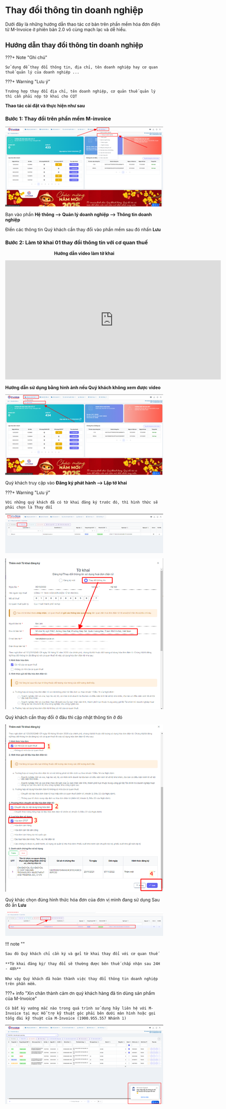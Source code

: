 # **Thay đổi thông tin doanh nghiệp**

Dưới đây là những hướng dẫn thao tác cơ bản trên phần mềm hóa đơn điện tử M-Invoice ở phiên bản 2.0 vô cùng mạch lạc và dễ hiểu.

## **Hướng dẫn thay đổi thông tin doanh nghiệp**

???+ Note "Ghi chú"

    Sử dụng để thay đổi thông tin, địa chỉ, tên doanh nghiệp hay cơ quan thuế quản lý của doanh nghiệp ...

???+ Warning "Lưu ý"

    Trường hợp thay đổi địa chỉ, tên doanh nghiệp, cơ quản thuế quản lý thì cần phải nộp tờ khai cho CQT

**Thao tác cài đặt và thực hiện như sau**

### **Bước 1: Thay đổi trên phần mềm M-invoice**

![Hình 1](../assets/images/invoice2/2.0_thay-doi-thong-tin-doanh-nghiep_1.png)

Bạn vào phần **Hệ thông --> Quản lý doanh nghiệp --> Thông tin doanh nghiệp**

Điền các thông tin Quý khách cần thay đổi vào phần mềm sau đó nhấn **Lưu**

### **Bước 2: Làm tờ khai 01 thay đổi thông tin với cơ quan thuế**

<p align="center" style="font-weight: bold;">Hướng dẫn video làm tờ khai</p>

<iframe style="width: 43rem; height: 380px" src="https://www.youtube.com/embed/QCUDtrKGSFg?si=7q9Qa3huXRSGe6lh" title="YouTube video player" frameborder="0" allow="accelerometer; autoplay; clipboard-write; encrypted-media; gyroscope; picture-in-picture; web-share" referrerpolicy="strict-origin-when-cross-origin" allowfullscreen></iframe>

**Hướng dẫn sử dụng bằng hình ảnh nếu Quý khách không xem được video**

![Hình 2](../assets/images/invoice2/2.0_thay-doi-thong-tin-doanh-nghiep_2.png)

Quý khách truy cập vào **Đăng ký phát hành --> Lập tờ khai**

???+ Warning "Lưu ý"

    Với những quý khách đã có tờ khai đăng ký trước đó, thì hình thức sẽ phải chọn là Thay đổi

![Hình 3](../assets/images/invoice2/2.0_thay-doi-thong-tin-doanh-nghiep_3.png)

![Hình 4](../assets/images/invoice2/2.0_thay-doi-thong-tin-doanh-nghiep_4.png)

Quý khách cần thay đổi ở đâu thì cập nhật thông tin ở đó

![Hình 5](../assets/images/invoice2/2.0_thay-doi-thong-tin-doanh-nghiep_5.png)

Quý khác chọn đúng hình thức hóa đơn của đơn vị mình đang sử dụng
Sau đó ấn **Lưu**

![Hình 6](../assets/images/invoice2/2.0_thay-doi-thong-tin-doanh-nghiep_6.png)

!!! note ""

    Sau đó Quý khách chỉ cần ký và gửi tờ khai thay đổi với cơ quan thuế

    **Tờ khai đăng ký/ thay đổi sẽ thường được bên thuế chấp nhận sau 24H - 48h**

    Như vậy Quý khách đã hoàn thành việc thay đổi thông tin doanh nghiệp trên phần mềm.

???+ info "Xin chân thành cảm ơn quý khách hàng đã tin dùng sản phẩm của M-Invoice"

    Có bất kỳ vướng mắc nào trong quá trình sử dụng hãy liên hệ với M-Invoice tại mục Hỗ trợ kỹ thuật góc phải bên dưới màn hình hoặc gọi tổng đài kỹ thuật của M-Invoice (1900.955.557 Nhánh 1)

![Hình 7](../assets/images/invoice2/hotro.png)
